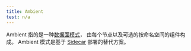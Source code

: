 ```yaml
---
title: Ambient
test: n/a
---
```


Ambient 指的是一种[数据面模式](/zh/docs/reference/glossary/#data-plane-mode)，
由每个节点以及可选的按命名空间的组件构成。
Ambient 模式是基于 [Sidecar](/zh/docs/reference/glossary/#sidecar) 部署的替代方案。
